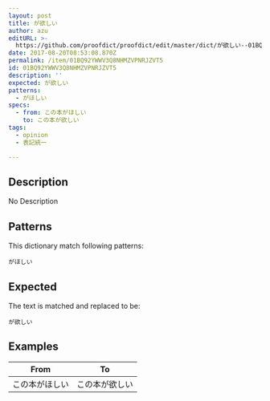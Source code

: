 ```yaml
---
layout: post
title: が欲しい
author: azu
editURL: >-
  https://github.com/proofdict/proofdict/edit/master/dict/が欲しい--01BQ92YWWV3Q8NHMZVPNRJZVT5.yml
date: 2017-08-20T08:53:08.870Z
permalink: /item/01BQ92YWWV3Q8NHMZVPNRJZVT5
id: 01BQ92YWWV3Q8NHMZVPNRJZVT5
description: ''
expected: が欲しい
patterns:
  - がほしい
specs:
  - from: この本がほしい
    to: この本が欲しい
tags:
  - opinion
  - 表記統一

---
```


## Description

No Description 

## Patterns

This dictionary match following patterns:

    がほしい

## Expected

The text is matched and replaced to be:

    が欲しい

## Examples

| From    | To      |
| ------- | ------- |
| この本がほしい | この本が欲しい |
